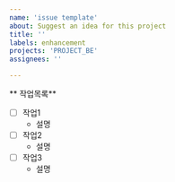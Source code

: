```yaml
---
name: 'issue template'
about: Suggest an idea for this project
title: ''
labels: enhancement
projects: 'PROJECT_BE'
assignees: ''

---
```


** 작업목록**
- [ ] 작업1
  - 설명
- [ ] 작업2
  - 설명
- [ ] 작업3
  - 설명
